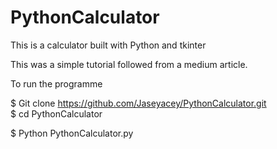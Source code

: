 # PythonCalculator

This is a calculator built with Python and tkinter

This was a simple tutorial followed from a medium article.

To run the programme

$ Git clone https://github.com/Jaseyacey/PythonCalculator.git <br>
$ cd PythonCalculator

$ Python PythonCalculator.py
